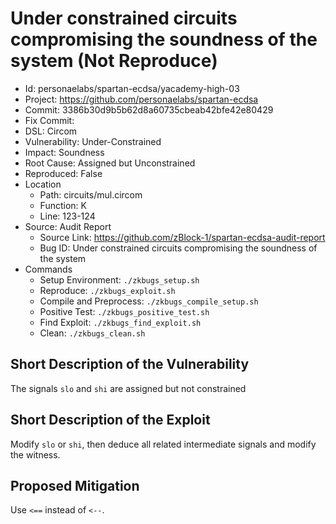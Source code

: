 # Under constrained circuits compromising the soundness of the system (Not Reproduce)

* Id: personaelabs/spartan-ecdsa/yacademy-high-03
* Project: https://github.com/personaelabs/spartan-ecdsa
* Commit: 3386b30d9b5b62d8a60735cbeab42bfe42e80429
* Fix Commit: 
* DSL: Circom
* Vulnerability: Under-Constrained
* Impact: Soundness
* Root Cause: Assigned but Unconstrained
* Reproduced: False
* Location
  - Path: circuits/mul.circom
  - Function: K
  - Line: 123-124
* Source: Audit Report
  - Source Link: https://github.com/zBlock-1/spartan-ecdsa-audit-report
  - Bug ID: Under constrained circuits compromising the soundness of the system
* Commands
  - Setup Environment: `./zkbugs_setup.sh`
  - Reproduce: `./zkbugs_exploit.sh`
  - Compile and Preprocess: `./zkbugs_compile_setup.sh`
  - Positive Test: `./zkbugs_positive_test.sh`
  - Find Exploit: `./zkbugs_find_exploit.sh`
  - Clean: `./zkbugs_clean.sh`

## Short Description of the Vulnerability

The signals `slo` and `shi` are assigned but not constrained

## Short Description of the Exploit

Modify `slo` or `shi`, then deduce all related intermediate signals and modify the witness.

## Proposed Mitigation

Use `<==` instead of `<--`.


